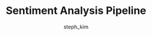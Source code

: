 ---
autogen: true
layout: article
title:  "Sentiment Analysis Pipeline"
categories: recipes
recipe_tags: [text-analysis]
tags: [text-analysis]
show_related: false
author: steph_kim
excerpt: "Get the sentiment of a website's contents from it's URL"

generate_from: https://raw.githubusercontent.com/algorithmiaio/sample-apps/master/recipes/url_sentiment_analysis/README.md
repository: https://github.com/algorithmiaio/sample-apps/blob/master/recipes/url_sentiment_analysis/README.md
---